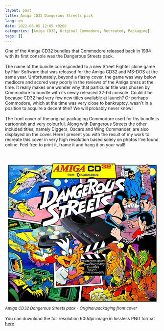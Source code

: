```yaml
---
layout: post
title: Amiga CD32 Dangerous Streets pack
lang: en
date: 2022-08-05 12:05 +0200
categories: [Amiga CD32, Original Commodore, Recreated, Packaging]
tags: []
---
```


One of the Amiga CD32 bundles that Commodore released back in 1994 with its first console was the Dangerous Streets pack.
<br><br>
The name of the bundle corresponded to a new Street Fighter clone game by Flair Software that was released for the Amiga CD32 and MS-DOS at the same year. Unfortunately, beyond a flashy cover, the game was way below mediocre and scored very poorly in the reviews of the Amiga press at the time. Ιt really makes one wonder why that particular title was chosen by Commodore to bundle with its newly released 32-bit console. Could it be because CD32 had very few new titles available at launch? Or perhaps Commodore, which at the time was very close to bankruptcy, wasn't in a position to acquire a decent title? We will probably never know!
<br><br>
The front cover of the original packaging Commodore used for ths bundle is cartoonish and very colourful. Along with Dangerous Streets the other included titles, namely Diggers, Oscars and Wing Commander, are also displayed on the cover. Here I present you with the result of my work to recreate this cover in very high resolution based solely on photos I've found online. Feel free to print it, frame it and hang it on your wall!

<br><br>
<img src="\assets\img\post_previews\Amiga_CD32_Dangerous_Streets_Pack_Front_Cover_preview.jpg">
<br>
<span style="font-size:small; font-style: italic">Amiga CD32 Dangerous Streets pack - Original packaging front cover</span>
<br><br>
You can download the full resolution 600dpi image in lossless PNG format <a href="https://app.box.com/s/ucl0ami6g2tiv7a5d0jxw6988ya1r6sl" target="_blank">here</a>.